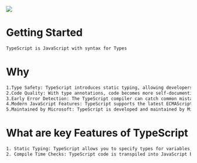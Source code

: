 <!DOCTYPE html>
<html lang="en">
<head>
    <meta charset="UTF-8">
    <meta name="viewport" content="width=device-width, initial-scale=1.0">
</head>
<body>
<img src="https://th.bing.com/th/id/OIP.b2Z9JpXGA7-nhe6Xm371AwHaEK?pid=ImgDet&rs=1" width={200}  class="image"/>


# Getting Started
``` bash
TypeScript is JavaScript with syntax for Types
```
# Why
``` bash
1.Type Safety: TypeScript introduces static typing, allowing developers to define types for variables, function parameters, and return values.
2.Code Quality: With type annotations, code becomes more self-documenting and easier to understand. This can lead to better collaboration among team members and reduced maintenance costs over time.
3.Early Error Detection: The TypeScript compiler can catch common mistakes and type mismatches during development, helping to prevent bugs and reduce the time spent debugging.
4.Modern JavaScript Features: TypeScript supports the latest ECMAScript features while providing compatibility with older browsers. This allows developers to leverage modern language features without worrying about browser compatibility issues.
5.Maintained by Microsoft: TypeScript is developed and maintained by Microsoft, which means it has a solid backing and is likely to continue receiving updates and improvements.
```
# What are key Features of TypeScript
``` bash
1. Static Typing: TypeScript allows you to specify types for variables, function parameters, and return values. This helps catch type-related errors at compile time rather than runtime. Types also provide better code documentation and understanding.
2. Compile Time Checks: TypeScript code is transpiled into JavaScript before execution. During this process, the TypeScript compiler performs static type checking and other validations, helping to catch errors and issues before the code is run.

```

</body>
</html>
